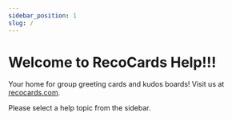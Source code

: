 ```yaml
---
sidebar_position: 1
slug: /
---
```


# Welcome to RecoCards Help!!!

Your home for group greeting cards and kudos boards! Visit us at [recocards.com](https://RecoCards.com).

Please select a help topic from the sidebar.

